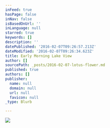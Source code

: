 ```yaml
---
inFeed: true
hasPage: false
inNav: false
isBasedOnUrl: ''
inLanguage: null
starred: true
keywords: []
description: ''
datePublished: '2016-02-07T09:26:57.213Z'
dateModified: '2016-02-07T09:26:34.623Z'
title: Early Morning Lake View
author: []
sourcePath: _posts/2016-02-07-lotus-flower.md
published: true
authors: []
publisher:
  name: null
  domain: null
  url: null
  favicon: null
_type: Blurb

---
```

![](https://s3-us-west-2.amazonaws.com/the-grid-img/p/6482f670b1543dc57730b795e0904acee8f4a363.jpg)